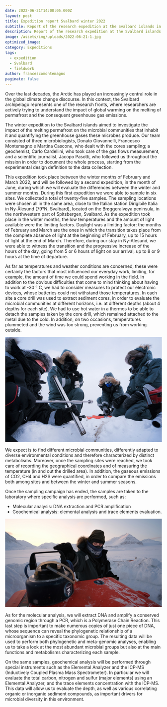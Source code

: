 ```yaml
---
date: 2022-06-21T14:00:05.000Z
layout: post
title: Expedition report Svalbard winter 2022
subtitle: Report of the research expedition at the Svalbard islands in winter 2022
description: Report of the research expedition at the Svalbard islands in winter 2022
image: /assets/img/uploads/2022-06-21-1.jpg
optimized_image:
category: Expeditions
tags:
  - expedition
  - Svalbard
  - fieldwork
author: francescomontemagno
paginate: false
---
```

Over the last decades, the Arctic has played an increasingly central role in the global climate change discourse. In this context, the Svalbard archipelago represents one of the research fronts, where researchers are actively trying to understand the impact of global warming on the melting of permafrost and the consequent greenhouse gas emissions.

The winter expedition to the Svalbard islands aimed to investigate the impact of the melting permafrost on the microbial communities that inhabit it and quantifying the greenhouse gases these microbes produce. Our team consisted of three microbiologists, Donato Giovannelli, Francesco Montemagno e Martina Cascone, who dealt with the cores sampling; a geochemist, Carlo Cardellini, who took care of the gas flows measurement, and a scientific journalist, Jacopo Pasotti, who followed us throughout the mission in order to document the whole process, starting from the experimental design definition to the data collection.

This expedition took place between the winter months of February and March 2022, and will be followed by a second expedition, in the month of June, during which we will evaluate the differences between the winter and summer months. During this first expedition we were able to sample in six sites. We collected a total of twenty-five samples. The sampling locations were chosen all in the same area, close to the Italian station Dirigibile Italia in Ny-Ålesund (79°N, Svalbard), located on the Brøggeralvøya peninsula, in the northwestern part of Spitsbergen, Svalbard. As the expedition took place in the winter months, the low temperatures and the amount of light available were the limiting factors. Daylight was a limiting factor: the months of February and March are the ones in which the transition takes place from the complete absence of light at the beginning of February, up to 15 hours of light at the end of March. Therefore, during our stay in Ny-Alesund, we were able to witness the transition and the progressive increase of the hours of the day, going from 5 or 6 hours of light on our arrival, up to 8 or 9 hours at the time of departure.

As far as temperatures and weather conditions are concerned, these were certainly the factors that most influenced our everyday work, limiting, for example, the amount of time we could spend working in the field. In addition to the obvious difficulties that come to mind thinking about having to work at -30 ° C, we had to consider measures to protect our electronic devices, whose batteries could not withstand those temperatures.
In each site a core drill was used to extract sediment cores, in order to evaluate the microbial communities at different horizons, i.e. at different depths (about 4 depths for each site). We had to use hot water in a thermos to be able to detach the samples taken by the core drill, which remained attached to the metal due to the cold. In addition, on two occasions, temperatures plummeted and the wind was too strong, preventing us from working outside.

![Alt text](/assets/img/uploads/2022-06-21-2.jpg "The team at work in a snow pit. Ph credit: Jacopo Pasotti")

We expect is to find different microbial communities, differently adapted to diverse environmental conditions  and therefore characterized by distinct metabolisms. Moreover, once the sampling sites were reached, we took care of recording the geographical coordinates and of measuring the temperature (in and out the drilled area). In addition, the gaseous emissions of CO2, CH4 and H2S were quantified, in order to compare the emissions both among sites and between the winter and summer seasons.

Once the sampling campaign has ended, the samples are taken to the laboratory where specific analysis are performed, such as:
- Molecular analysis: DNA extraction and PCR amplification
- Geochemical analysis: elemental analysis and trace elements evaluation.

![Alt text](/assets/img/uploads/2022-06-21-3.jpg "Geochemist Claudio Cardellini collecting gas flux samples. Ph. credit: Jacopo Pasotti")

As for the molecular analysis, we will extract DNA and amplify a conserved genomic region through a PCR, which is a Polymerase Chain Reaction. This last step is important to make numerous copies of just one piece of DNA, whose sequence can reveal the phylogenetic relationship of a microorganism to a specific taxonomic group. The resulting data will be used to perform both phylogenetic and meta-genomic analyses, enabling us to take a look at the most abundant microbial groups but also at the main functions and metabolisms characterizing each sample.

On the same samples, geochemical analysis will be performed through special instruments such as the Elemental Analyzer and the ICP-MS (Inductively Coupled Plasma Mass Spectrometer). In particular we will evaluate the total carbon, nitrogen and sulfur (major elements) using an Elemental Analyzer, and the trace elements concentration with the ICP-MS. This data will allow us to evaluate the depth, as well as various correlating organic or inorganic sediment compounds, as important drivers for microbial diversity in this environment.
